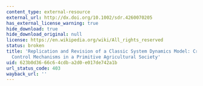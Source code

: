 ```yaml
---
content_type: external-resource
external_url: http://dx.doi.org/10.1002/sdr.4260070205
has_external_license_warning: true
hide_download: true
hide_download_original: null
license: https://en.wikipedia.org/wiki/All_rights_reserved
status: broken
title: 'Replication and Revision of a Classic System Dynamics Model: Critique of "Population
  Control Mechanisms in a Primitive Agricultural Society'
uid: 623b0d36-66c6-4cdb-a2d0-e017de742a1b
url_status_code: 403
wayback_url: ''
---
```

